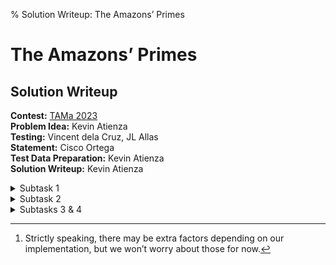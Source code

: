% Solution Writeup: The Amazons&rsquo; Primes


# The Amazons&rsquo; Primes  
## Solution Writeup

**Contest:** [TAMa 2023](https://noi.ph/tama-2023/)  
**Problem Idea:** Kevin Atienza  
**Testing:** Vincent dela Cruz, JL Allas  
**Statement:** Cisco Ortega  
**Test Data Preparation:** Kevin Atienza  
**Solution Writeup:** Kevin Atienza  


<details class="editorial-section"><summary class="h2">Subtask 1</summary>

### Brute force?

The input in the first subtask is small enough that **brute force** may be feasible.

One straightforward idea for a brute force solution would be to enumerate all possible sequences of numbers from $\{2, 3, \ldots, b-1\}$, and for each one, compute the corresponding Mini-sequence and Maxi-sequence and check whether the conditions $m_1 < m_2 < \ldots < m_n$ and $M_1 < M_2 < \ldots < M_n$ are satisfied or not.

Now, to compute the $m_i$ and $M_i$, we need to factorize the numbers. Since the numbers are only up to $47$, we can simply do this by brute force as well (and save the results).

Here&rsquo;s one possible way to implement it:
<details class="code"><summary class="h4">Code (Python)</summary>

```python
mod = 998_244_353

def is_prime(n):
    return n >= 2 and all(n % d != 0 for d in range(2, n))

def sequences(vs, n, curr=()):
    if n == 0:
        yield curr
    else:
        for v in vs:
            yield from sequences(vs, n - 1, (*curr, v))

def solve(n, b):
    # compute primes
    primes = [p for p in range(b) if is_prime(p)]

    # compute smallest and largest prime factors
    smallpf = [None]*b
    largepf = [None]*b
    for v in range(2, b):
        # find prime factors
        pfacs = [p for p in primes if v % p == 0]
        # save the smallest and largest
        smallpf[v] = min(pfacs)
        largepf[v] = max(pfacs)

    ans = 0
    for a in sequences(range(2, b), n):
        # compute Mini- and Maxi-sequences
        m = [smallpf[v] for v in a]
        M = [largepf[v] for v in a]
        # check if both are strictly increasing
        if (all(m1 < m2 for m1, m2 in zip(m, m[1:])) and
            all(M1 < M2 for M1, M2 in zip(M, M[1:]))):
            ans += 1

    return ans % mod
```
</details>
Here, we used *backtracking* to enumerate all sequences of numbers of length $n$ between $2$ and $b-1$ (with the `sequences`{.python} function I defined). You can also just use [`itertools.product`](https://docs.python.org/3/library/itertools.html#itertools.product) to enumerate them more simply&mdash;it&rsquo;s just `product(range(2, b), repeat=n)`{.python}:

```python
from itertools import product
...
def solve(n, b):
    ...
    for a in product(range(2, b), repeat=n):
        ...
```
We can check that this is correct by running it on one of the examples, say $n = 3$ and $b = 18$.

Unfortunately, when you try to pass in the actual input $n = 10$ and $b = 48$, you&rsquo;ll find that it doesn&rsquo;t seem to finish. Indeed, there are $46$ possible values, which means there are $46^{10} \approx 4\cdot 10^{16}$ possible sequences. Even if we could process $10^9$ sequences per second, this program will take *more than one year* to finish!

We can improve this slightly with some observations.

- First, the numbers must be *distinct*, so we could just try to enumerate sequences **without repeated values**. This reduces the number of candidates from $46^{10}$ to $46\cdot 45\cdot 44 \cdots 37$. However, this number is still large&mdash;it&rsquo;s $\approx 1.5\cdot 10^{16}$, which isn&rsquo;t a huge improvement. With $10^9$ sequences per second, our program would still take several months.

- Another insight would be to notice that for every *set* of $n$ distinct numbers, there is at most one ordering of them that could potentially work, because we want their largest (or smallest) prime factors to be increasing as well. So for every *set* of $n$ distinct numbers, we can simply **sort them by their largest prime factor**, and check if that ordering works. This reduces the number of candidates further to $\binom{46}{10} \approx 4\cdot 10^9$, which is much smaller than before, and the program may now be waitable.

- However, we can do even better than this. We could attempt to build the sequence number by number, and stop the construction **as soon as one of the conditions already fails**. 

    Specifically, the goal is to construct the sequence $[a_1, a_2, \ldots, a_n]$ number by number. At every point in the construction, we&rsquo;re attempting to choose the value of some $a_i$ between $2$ and $b-1$. We could just try each of them in turn, but we could do better: We know that $a_i$&rsquo;s smallest and largest prime factors must be larger than those of $a_{i-1}$&rsquo;s, so it&rsquo;s enough to only try the values with that property.

    After successfully choosing $n$ such numbers this way, we&rsquo;re guaranteed that the sequence we produced is valid (since we already checked all the necessary conditions), so the running time of this solution is now basically proportional to the number of sequences itself![^1] So we simply hope that there aren&rsquo;t too many of them that the program will finish quickly. And sure enough, if you implement and run this with $n = 10$ and $b = 48$, we find that it finishes in just a few seconds, even in Python!

Here&rsquo;s my implementation of that last idea in Python:
<details class="code"><summary class="h4">Code (Python)</summary>

```python
mod = 998_244_353

def is_prime(n):
    return n >= 2 and all(n % d != 0 for d in range(2, n))

def solve(n, b):
    # compute primes
    primes = [p for p in range(b) if is_prime(p)]

    # compute smallest and largest prime factors
    smallpf = [None]*b
    largepf = [None]*b
    for v in range(2, b):
        # find prime factors
        pfacs = [p for p in primes if v % p == 0]
        # save the smallest and largest
        smallpf[v] = min(pfacs)
        largepf[v] = max(pfacs)

    def count_sequences(curr):
        if len(curr) >= 2:
            # check that the last two numbers satisfy the condition
            a1, a2 = curr[-2:]
            if not (smallpf[a1] < smallpf[a2] and largepf[a1] < largepf[a2]):
                return 0

        if len(curr) == n:
            # we have constructed a full sequence
            return 1

        # otherwise, try all possible next values
        ans = 0
        for v in range(2, b):
            curr.append(v)
            ans += count_sequences(curr)
            curr.pop()

        return ans

    return count_sequences([]) % mod
```
</details>


### Pen and paper?

You could also solve this subtask with pen and paper by using the solution for Subtask 2, which is perfectly doable by hand.

</details>



<details class="editorial-section"><summary class="h2">Subtask 2</summary>

### Visualizing the problem

A fairly general advice I commonly give to people is to **draw a lot**.

For many problems that are clearly visual (such as geometry problems), this is obvious, but this advice still applies even to problems that aren&rsquo;t explicitly visual/geometrical, such as this problem.

Now, strictly speaking this isn&rsquo;t always needed, but in my experience, visualizing the problem has several benefits. For example, I find that visualizing often makes things easier to think about (since you can &ldquo;see&rdquo; the problem, and to an extent, it&rsquo;s &ldquo;more tangible&rdquo;). Also, I find that in many cases, it makes some insights easier to see. (We will see an example of this later on.) Humans have innate powerful spatial skills, and we should take advantage of that. 

So how do we make this problem geometric? Well, after thinking about it a bit, it becomes clear that the numbers between $1$ and $b$ don&rsquo;t really matter as much as their smallest and largest prime factors. Thus, rather than looking at the numbers $2, 3, \ldots, b-1$, we could say we&rsquo;re looking at the 2D **points** $(x_2, y_2), (x_3, y_3), \ldots, (x_{b-1}, y_{b-1})$, where

- $x_i$ is the largest prime factor of $i$, and
- $y_i$ is the smallest prime factor of $i$.

We can now rephrase the problem as follows. Recall that we want to find the number of sequences $(i_1, i_2, \ldots, i_n)$ of length $n$ such that:

- $x_{i_1} < x_{i_2} < \ldots < x_{i_n}$, and
- $y_{i_1} < y_{i_2} < \ldots < y_{i_n}$.

Now, &ldquo;$x < x'$ and $y < y'$&rdquo; is the same as saying that &ldquo;point $(x', y')$ is located northeast of point $(x, y)$.&rdquo; Thus, what we&rsquo;re really counting is the number of sequences of such points that are &ldquo;going northeast&rdquo;.

<img class="illus" src="images/primes1.png" width="400px"/>

Here is now our problem, from a &ldquo;geometrical&rdquo; perspective:
<div class="task">
**Problem (Restated)**: Given a list of points $\left[(x_i, y_i) \mid 1 < i < b \right]$, how many sequences of $n$ such points are there that &ldquo;go northeast&rdquo;?
</div>


### Counting recursively

We&rsquo;re looking for sequences of points of length $n$ that go northeast. A straightforward way to build a sequence is to choose the points one by one, and we need only make sure that every point we choose is northeast of the previous point.

Well, the sequence has to start somewhere, so the first point must be any one of the $(x_i, y_i)$'s, and we can write the answer as
$$\mathit{answer} = S(n, 2) + S(n, 3) + \ldots + S(n, b-1)$$
where $S(n, i)$ is the number of sequences of length $n$ that start at the point $(x_i, y_i)$. Writing the above in summation notation, it&rsquo;s the same as
$$\mathit{answer} = \sum_{i=2}^{b-1} S(n, i).$$
Let&rsquo;s now figure out how to compute $S(n, i)$. The first point is $(x_i, y_i)$, so the second point must be a point $(x_j, y_j)$ northeast of $(x_i, y_i)$ (that is, &ldquo;$x_i < x_j$ and $y_i < y_j$&rdquo;), so basically the remaining points form a valid sequence (of length $n - 1$) that starts at the point $(x_j, y_j)$. But we can count such sequences recursively&mdash;that&rsquo;s just $S(n-1, j)$ by definition! Thus, since the next point can be *any* such point $(x_j, y_j)$ northeast of $(x_i, y_i)$, we have the recurrence
$$S(n, i) = \sum_{\substack{j=2 \,\\ x_i < x_j \\ y_i < y_j}}^{b-1} S(n-1, j).$$
The base case should be simple:
<div class="task">
**Exercise:** Show that we can use the base case $S(1, i) = 1$.
</div>
Using this recurrence, we can now build a table of values of $S(n', i)$, for all $(n', i)$ such that $1 \le n' \le n$ and $1 < i < b$. We can build this table in increasing order of $n'$, because each entry $S(n', i)$ only depends on the &ldquo;previous layer&rdquo; (because the summands are $S(n' - 1, j)$), whose values we&rsquo;ve already computed. Finally, once we fill in the $n$th layer, we could then compute the answer using our summation formula above.

What&rsquo;s the running time of this solution? Well, there are $\approx nb$ possible arguments $(n', i)$, and each one is computed with a summation with $\approx b$ terms, so the amount of work is roughly $\approx nb\cdot b = nb^2$. (In algorithm parlance, we say that the running time is &ldquo;$\mathcal{O}(nb^2)$.&rdquo;) The amount of steps needed is small enough that this algorithm can be used to solve Subtask 1 by hand (or maybe with a spreadsheet). For Subtask 2, this is already quite waitable, but we can slightly speed it up by noticing that $S(n, i)$ doesn&rsquo;t really depend on $i$, only on $(x_i, y_i)$, so such values are equal for multiple points that happen to *coincide*. Formally, if $(x_i, y_i) = (x_j, y_j)$, then $S(n, i) = S(n, j)$. Using this, we only need to compute it once for every *distinct* point in $\{(x_i, y_i) \mid 1 < i < b \}$. This speeds up the running time from $\approx nb\cdot b$ steps to $\approx np\cdot b$ steps, where $p$ is the number of distinct points. (For $b = 4000$, you could check that $p = 1637$.)

This technique of building a table of results whose elements depend on earlier entries is called **dynamic programming**, or DP.

<div class="task">

**Exercise:** There&rsquo;s another slight tweak that can be done to improve this from $\approx np\cdot b$ steps to $\approx np\cdot p$ steps. Explain how to do it.
</div>

</details>



<details class="editorial-section"><summary class="h2">Subtasks 3 & 4</summary>


For the remaining subtasks, I&rsquo;ll only give hints. The previous solution is now too slow, so we need something faster. I&rsquo;ll give you a few hints that you can use to speed up your solution in different ways. A combination of some of them (plus maybe a few other insights) can be used to solve the remaining subtasks.

<details class="task"><summary class="h4">Hint 1 (Factoring faster)</summary>
There are faster ways to factorize all numbers up to $b$, e.g., by suitably modifying the [sieve of Eratosthenes](https://en.wikipedia.org/wiki/Sieve_of_Eratosthenes).
</details>

<details class="task"><summary class="h4">Hint 2 (Summing faster)</summary>
The $n$th &ldquo;layer&rdquo; of the table (&ldquo;layer $n$&rdquo;) can be computed based only off the previous layer (&ldquo;layer $n-1$&rdquo;). Now, each element $S(n, i)$ of the current layer is obtained from the previous layer as the sum across &ldquo;all points northeast of $(x_i, y_i)$&rdquo;. Graphically, if we write the numbers $S(n-1, i)$ on their locations $(x_i, y_i)$ in the 2D plane, then we&rsquo;re summing up a &ldquo;quadrant&rdquo;, e.g.,

<img class="illus" src="images/primes2.png" width="400px"/>

It turns out that there are data structures that can speed this up! Such data structures preprocess a bunch of data like this so that after preprocessing, you can evaluate such &ldquo;range sums&rdquo; much more quickly than brute force. These cool **tree-based** data structures are fairly standard, and there are publicly available training materials discussing them, such as these training modules written by NOI.PH: [Trees](https://drive.google.com/file/d/1ZKVE8an5zEhyd3YYolK4BoQViawqEj9m/view?usp=drive_link), [DS1](https://drive.google.com/file/d/1hIirDnD-C--RVX7c8d6B6ScHcBbRb5ro/view?usp=drive_link), [DS2](https://drive.google.com/file/d/15q2WWAg2I1n5-MqHMKLm7BR7P4oYQZ-x/view?usp=drive_link) and [DS3](https://drive.google.com/file/d/17zd_VzBMJ0tfHue1tGAh5Qo4jpXNPPQJ/view?usp=drive_link).
</details>

<details class="task"><summary class="h4">Hint 3 (More insight on the data)</summary>
Our images above are just showing a bunch of random points for illustration purposes, but that may be misleading. Are our points *really* random? Try plotting the points $\left[(x_i, y_i) \mid 1 < i < b\right]$ and see...
</details>

The last two hints are the reason why I asked you to *visualize* the problem earlier on&mdash;those insights are much easier to see visually.

</details>

[^1]: Strictly speaking, there may be extra factors depending on our implementation, but we won&rsquo;t worry about those for now.

